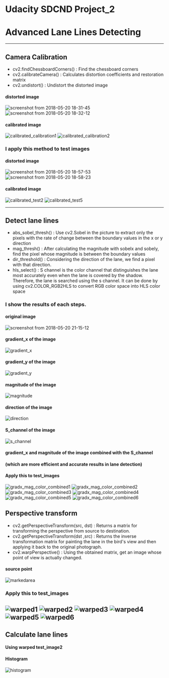 
# Udacity SDCND Project_2 
# Advanced Lane Lines Detecting
----
## Camera Calibration
- cv2.findChessboardCorners() : Find the chessboard corners
- cv2.calibrateCamera() : Calculates distortion coefficients and restoration matrix
- cv2.undistort() : Undistort the distorted image

#### distorted image
![screenshot from 2018-05-20 18-31-45](https://user-images.githubusercontent.com/35591154/40277631-20ae0f74-5c5d-11e8-96ad-835d358abc98.png)
![screenshot from 2018-05-20 18-32-12](https://user-images.githubusercontent.com/35591154/40277634-29636268-5c5d-11e8-9a08-3102f85e37d7.png)

#### calibrated image
![calibrated_calibration1](https://user-images.githubusercontent.com/35591154/40277773-a184053e-5c5f-11e8-8381-62dbcc560b42.png)
![calibrated_calibration2](https://user-images.githubusercontent.com/35591154/40277776-a9c2c53c-5c5f-11e8-8539-a8537bd955ad.png)

### I apply this method to test images

#### distorted image
![screenshot from 2018-05-20 18-57-53](https://user-images.githubusercontent.com/35591154/40277844-034c649a-5c61-11e8-9ab4-23d0faf6c53c.png)
![screenshot from 2018-05-20 18-58-23](https://user-images.githubusercontent.com/35591154/40277845-079a4936-5c61-11e8-9b14-6016e7af5c8a.png)


#### calibrated image
![calibrated_test2](https://user-images.githubusercontent.com/35591154/40277801-0a4c57f6-5c60-11e8-9981-f8fe6007063a.png)
![calibrated_test5](https://user-images.githubusercontent.com/35591154/40277802-0ce3b3d8-5c60-11e8-95fe-c4d76295a7ef.png)

----
## Detect lane lines
- abs_sobel_thresh() : Use cv2.Sobel in the picture to extract only the pixels with the rate of change between the boundary                                                                   values in the x or y direction
- mag_thresh() : After calculating the magnitude with sobelx and sobely, find the pixel whose magnitude is between the boundary values
- dir_threshold() : Considering the direction of the lane, we find a pixel with that direction.
- hls_select() : S channel is the color channel that distinguishes the lane most accurately even when the lane is covered by the shadow. Therefore, the lane is searched using the s channel. It can be done by using cv2.COLOR_RGB2HLS to convert RGB color space into HLS color space

### I show the results of each steps.

#### original image                          
![screenshot from 2018-05-20 21-15-12](https://user-images.githubusercontent.com/35591154/40278861-e732c822-5c73-11e8-999b-9cf32286c8dd.png)
#### gradient_x of the image          
![gradient_x](https://user-images.githubusercontent.com/35591154/40278828-5aa34652-5c73-11e8-931a-45d168429019.png)
#### gradient_y of the image   
![gradient_y](https://user-images.githubusercontent.com/35591154/40278827-5624f10c-5c73-11e8-9570-d23f88843b93.png)
#### magnitude of the image
![magnitude](https://user-images.githubusercontent.com/35591154/40278941-8199824c-5c75-11e8-883d-7c70386ccaa6.png)
#### direction of the image
![direction](https://user-images.githubusercontent.com/35591154/40278946-9a8a146a-5c75-11e8-9073-9fe8cc3becdd.png)
#### S_channel of the image
![s_channel](https://user-images.githubusercontent.com/35591154/40279020-9a605714-5c76-11e8-8891-65db255f89ad.png)
#### gradient_x and magnitude of the image combined with the S_channel 
#### (which are more efficient and accurate results in lane detection)
#### Apply this to test_images
![gradx_mag_color_combined1](https://user-images.githubusercontent.com/35591154/40278953-af56954e-5c75-11e8-97f3-7a5fa9489143.png)
![gradx_mag_color_combined2](https://user-images.githubusercontent.com/35591154/40278954-b04eb3c8-5c75-11e8-9ccd-99eefaf28ccf.png)
![gradx_mag_color_combined3](https://user-images.githubusercontent.com/35591154/40278957-bd15e590-5c75-11e8-8927-371a60a84003.png)
![gradx_mag_color_combined4](https://user-images.githubusercontent.com/35591154/40278958-c0462892-5c75-11e8-9cf4-9ca84029c590.png)
![gradx_mag_color_combined5](https://user-images.githubusercontent.com/35591154/40278959-c18c5d8e-5c75-11e8-8696-3953ddee31e4.png)
![gradx_mag_color_combined6](https://user-images.githubusercontent.com/35591154/40278961-c6afb9e6-5c75-11e8-937f-aef259ad276d.png)

## Perspective transform
- cv2.getPerspectiveTransform(src, dst) : Returns a matrix for transforming the perspective from source to destination.
- cv2.getPerspectiveTransform(dst ,src) : Returns the inverse transformation matrix for painting the lane in the bird's view and then applying it back to the original photograph.
- cv2.warpPerspective() : Using the obtained matrix, get an image whose point of view is actually changed.

#### source point
![markedarea](https://user-images.githubusercontent.com/35591154/40279046-f3bed3c6-5c76-11e8-89c6-52b1ebe103b1.png)

### Apply this to test_images

![warped1](https://user-images.githubusercontent.com/35591154/40279106-e9d15888-5c77-11e8-962a-9bae5870347e.png)
![warped2](https://user-images.githubusercontent.com/35591154/40279107-e9dadc8c-5c77-11e8-8907-a38acba58aa2.png)
![warped3](https://user-images.githubusercontent.com/35591154/40279108-ea37e99a-5c77-11e8-8cf6-82e17b6ba324.png)
![warped4](https://user-images.githubusercontent.com/35591154/40279109-eb45c71c-5c77-11e8-81c9-9f8ed6b285f6.png)
![warped5](https://user-images.githubusercontent.com/35591154/40279110-ec6677f4-5c77-11e8-8bb5-dc48639650c9.png)
![warped6](https://user-images.githubusercontent.com/35591154/40279111-f3672288-5c77-11e8-94a3-e5bd01371378.png)
----
 ## Calculate lane lines
 #### Using warped test_image2
 #### Histogram
 ![histogram](https://user-images.githubusercontent.com/35591154/40279160-9b5604f0-5c78-11e8-9801-1cf454d2935e.png)

 


